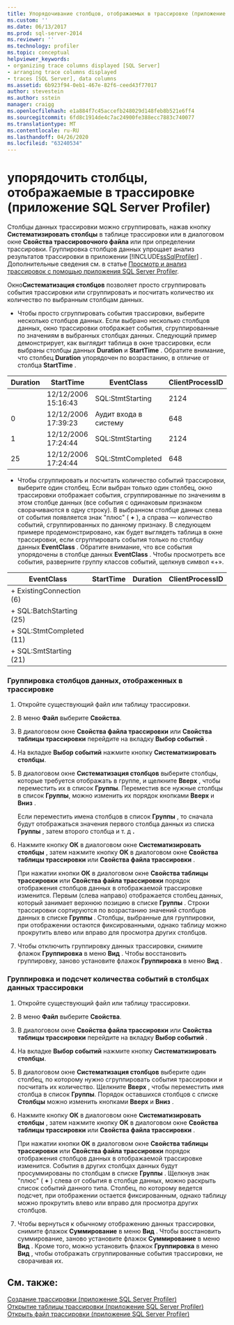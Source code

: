 ```yaml
---
title: Упорядочивание столбцов, отображаемых в трассировке (приложение SQL Server Profiler) | Документы Майкрософт
ms.custom: ''
ms.date: 06/13/2017
ms.prod: sql-server-2014
ms.reviewer: ''
ms.technology: profiler
ms.topic: conceptual
helpviewer_keywords:
- organizing trace columns displayed [SQL Server]
- arranging trace columns displayed
- traces [SQL Server], data columns
ms.assetid: 6b923f94-0eb1-467e-82f6-ceed43f77017
author: stevestein
ms.author: sstein
manager: craigg
ms.openlocfilehash: e1a884f7c45accefb248029d148feb8b521e6ff4
ms.sourcegitcommit: 6fd8c1914de4c7ac24900fe388ecc7883c740077
ms.translationtype: MT
ms.contentlocale: ru-RU
ms.lasthandoff: 04/26/2020
ms.locfileid: "63240534"
---
```

# <a name="organize-columns-displayed-in-a-trace-sql-server-profiler"></a>упорядочить столбцы, отображаемые в трассировке (приложение SQL Server Profiler)
  Столбцы данных трассировки можно сгруппировать, нажав кнопку **Систематизировать столбцы** в таблице трассировки или в диалоговом окне **Свойства трассировочного файла** или при определении трассировки. Группировка столбцов данных упрощает анализ результатов трассировки в приложении [!INCLUDE[ssSqlProfiler](../../includes/sssqlprofiler-md.md)] . Дополнительные сведения см. в статье [Просмотр и анализ трассировок с помощью приложения SQL Server Profiler](view-and-analyze-traces-with-sql-server-profiler.md).  
  
 Окно**Систематизация столбцов** позволяет просто сгруппировать события трассировки или сгруппировать и посчитать количество их количество по выбранным столбцам данных.  
  
-   Чтобы просто сгруппировать события трассировки, выберите несколько столбцов данных. Если выбрано несколько столбцов данных, окно трассировки отображает события, сгруппированные по значениям в выбранных столбцах данных. Следующий пример демонстрирует, как выглядит таблица в окне трассировки, если выбраны столбцы данных **Duration** и **StartTime** . Обратите внимание, что столбец **Duration** упорядочен по возрастанию, в отличие от столбца **StartTime** .  
  
|Duration|StartTime|EventClass|ClientProcessID|  
|--------------|---------------|----------------|---------------------|  
||12/12/2006 15:16:43|SQL:StmtStarting|2124|  
|0|12/12/2006 17:39:23|Аудит входа в систему|648|  
|1|12/12/2006 17:24:44|SQL:StmtStarting|2124|  
|25|12/12/2006 17:24:44|SQL:StmtCompleted|648|  
  
-   Чтобы сгруппировать и посчитать количество событий трассировки, выберите один столбец. Если выбран только один столбец, окно трассировки отображает события, сгруппированные по значениям в этом столбце данных (все события с одинаковым признаком сворачиваются в одну строку). В выбранном столбце данных слева от события появляется знак "плюс" ( **+** ), а справа — количество событий, сгруппированных по данному признаку. В следующем примере продемонстрировано, как будет выглядеть таблица в окне трассировки, если сгруппировать события только по столбцу данных **EventClass** . Обратите внимание, что все события упорядочены в столбце данных **EventClass** . Чтобы просмотреть все события, разверните группу классов событий, щелкнув символ «+».  
  
|EventClass|StartTime|Duration|ClientProcessID|  
|----------------|---------------|--------------|---------------------|  
|+ ExistingConnection (6)||||  
|+ SQL:BatchStarting (25)||||  
|+ SQL:StmtCompleted (11)||||  
|+ SQL:SmtStarting (21)||||  
  
### <a name="to-group-data-columns-displayed-in-a-trace"></a>Группировка столбцов данных, отображенных в трассировке  
  
1.  Откройте существующий файл или таблицу трассировки.  
  
2.  В меню **Файл** выберите **Свойства**.  
  
3.  В диалоговом окне **Свойства файла трассировки** или **Свойства таблицы трассировки** перейдите на вкладку **Выбор событий** .  
  
4.  На вкладке **Выбор событий** нажмите кнопку **Систематизировать столбцы**.  
  
5.  В диалоговом окне **Систематизация столбцов** выберите столбцы, которые требуется отображать в группе, и щелкните **Вверх** , чтобы переместить их в список **Группы**. Переместив все нужные столбцы в список **Группы**, можно изменить их порядок кнопками **Вверх** и **Вниз** .  
  
     Если переместить имена столбцов в список **Группы** , то сначала будут отображаться значения первого столбца данных из списка **Группы** , затем второго столбца и т. д **.**  
  
6.  Нажмите кнопку **OК** в диалоговом окне **Систематизировать столбцы** , затем нажмите кнопку **ОК** в диалоговом окне **Свойства таблицы трассировки** или **Свойства файла трассировки** .  
  
     При нажатии кнопки **ОК** в диалоговом окне **Свойства таблицы трассировки** или **Свойства файла трассировки** порядок отображения столбцов данных в отображаемой трассировке изменится. Первым (слева направо) отображается столбец данных, который занимает верхнюю позицию в списке **Группы** . Строки трассировки сортируются по возрастанию значений столбцов данных в списке **Группы** . Столбцы, выбранные для группировки, при отображении остаются фиксированными, однако таблицу можно прокрутить влево или вправо для просмотра других столбцов.  
  
7.  Чтобы отключить группировку данных трассировки, снимите флажок **Группировка** в меню **Вид** . Чтобы восстановить группировку, заново установите флажок **Группировка** в меню **Вид** .  
  
### <a name="to-group-and-aggregate-data-columns-in-a-trace"></a>Группировка и подсчет количества событий в столбцах данных трассировки  
  
1.  Откройте существующий файл или таблицу трассировки.  
  
2.  В меню **Файл** выберите **Свойства**.  
  
3.  В диалоговом окне **Свойства файла трассировки** или **Свойства таблицы трассировки** перейдите на вкладку **Выбор событий** .  
  
4.  На вкладке **Выбор событий** нажмите кнопку **Систематизировать столбцы**.  
  
5.  В диалоговом окне **Систематизация столбцов** выберите один столбец, по которому нужно сгруппировать события трассировки и посчитать их количество. Щелкните **Вверх** , чтобы переместить имя столбца в список **Группы**. Порядок оставшихся столбцов с списке **Столбцы** можно изменить кнопками **Вверх** и **Вниз** .  
  
6.  Нажмите кнопку **OК** в диалоговом окне **Систематизировать столбцы** , затем нажмите кнопку **ОК** в диалоговом окне **Свойства таблицы трассировки** или **Свойства файла трассировки** .  
  
     При нажатии кнопки **ОК** в диалоговом окне **Свойства таблицы трассировки** или **Свойства файла трассировки** порядок отображения столбцов данных в отображаемой трассировке изменится. События в других столбцах данных будут просуммированы по столбцам в списке **Группы** . Щелкнув знак "плюс" ( **+** ) слева от события в столбце данных, можно раскрыть список событий данного типа. Столбец, по которому ведется подсчет, при отображении остается фиксированным, однако таблицу можно прокрутить влево или вправо для просмотра других столбцов.  
  
7.  Чтобы вернуться к обычному отображению данных трассировки, снимите флажок **Суммирование** в меню **Вид** . Чтобы восстановить суммирование, заново установите флажок **Суммирование** в меню **Вид** . Кроме того, можно установить флажок **Группировка** в меню **Вид** , чтобы отображать сгруппированные события трассировки, не сворачивая их.  
  
## <a name="see-also"></a>См. также:  
 [Создание трассировки (приложение SQL Server Profiler)](create-a-trace-sql-server-profiler.md)   
 [Открытие таблицы трассировки (приложение SQL Server Profiler)](open-a-trace-table-sql-server-profiler.md)   
 [Открыть файл трассировки (приложение SQL Server Profiler)](open-a-trace-file-sql-server-profiler.md)  
  
  
